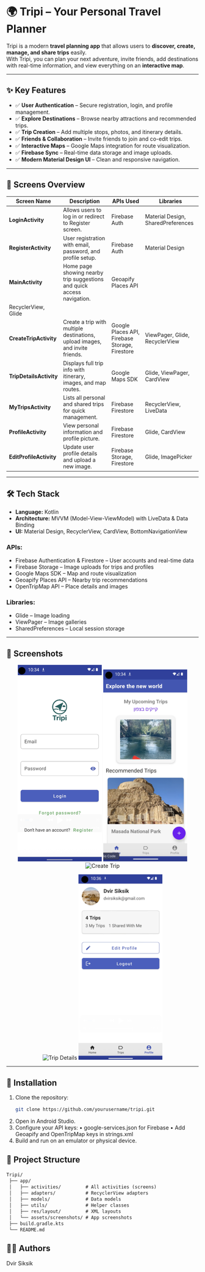 # 🌍 Tripi – Your Personal Travel Planner

Tripi is a modern **travel planning app** that allows users to **discover, create, manage, and share trips** easily.  
With Tripi, you can plan your next adventure, invite friends, add destinations with real-time information, and view everything on an **interactive map**.

---

## ✨ Key Features

- ✅ **User Authentication** – Secure registration, login, and profile management.  
- ✅ **Explore Destinations** – Browse nearby attractions and recommended trips.  
- ✅ **Trip Creation** – Add multiple stops, photos, and itinerary details.  
- ✅ **Friends & Collaboration** – Invite friends to join and co-edit trips.  
- ✅ **Interactive Maps** – Google Maps integration for route visualization.  
- ✅ **Firebase Sync** – Real-time data storage and image uploads.  
- ✅ **Modern Material Design UI** – Clean and responsive navigation.  

---

## 📱 Screens Overview

| **Screen Name**       | **Description**                                                           | **APIs Used**                                     | **Libraries**                          |
|------------------------|--------------------------------------------------------------------------|--------------------------------------------------|----------------------------------------|
| **LoginActivity**      | Allows users to log in or redirect to Register screen.                  | Firebase Auth                                     | Material Design, SharedPreferences      |
| **RegisterActivity**   | User registration with email, password, and profile setup.              | Firebase Auth                                     | Material Design                         |
| **MainActivity**       | Home page showing nearby trip suggestions and quick access navigation.  | Geoapify Places API
| RecyclerView, Glide                     |
| **CreateTripActivity** | Create a trip with multiple destinations, upload images, and invite friends. | Google Places API, Firebase Storage, Firestore    | ViewPager, Glide, RecyclerView          |
| **TripDetailsActivity**| Displays full trip info with itinerary, images, and map routes.         | Google Maps SDK                | Glide, ViewPager, CardView              |
| **MyTripsActivity**    | Lists all personal and shared trips for quick management.               | Firebase Firestore                                | RecyclerView, LiveData                   |
| **ProfileActivity**    | View personal information and profile picture.                         | Firebase Firestore                                | Glide, CardView                          |
| **EditProfileActivity**| Update user profile details and upload a new image.                    | Firebase Storage, Firestore                       | Glide, ImagePicker                       |

---

## 🛠 Tech Stack

- **Language:** Kotlin  
- **Architecture:** MVVM (Model-View-ViewModel) with LiveData & Data Binding  
- **UI:** Material Design, RecyclerView, CardView, BottomNavigationView  

### APIs:
- Firebase Authentication & Firestore – User accounts and real-time data  
- Firebase Storage – Image uploads for trips and profiles  
- Google Maps SDK – Map and route visualization  
- Geoapify Places API – Nearby trip recommendations  
- OpenTripMap API – Place details and images  

### Libraries:
- Glide – Image loading  
- ViewPager – Image galleries  
- SharedPreferences – Local session storage  

---

## 📸 Screenshots

<p align="center">
  <img src="assets/screenshots/login.png" width="220" alt="Login Screen" />
  <img src="assets/screenshots/home.png" width="220" alt="Home Screen" />
  <img src="assets/screenshots/create_trip.png" width="220" alt="Create Trip" />
</p>

<p align="center">
  <img src="assets/screenshots/trip_details.png" width="220" alt="Trip Details" />
  <img src="assets/screenshots/profile.png" width="220" alt="Profile Screen" />
</p>

---

## 🚀 Installation

1. Clone the repository:
   ```bash
   git clone https://github.com/yourusername/tripi.git
2.	Open in Android Studio.
3.	Configure your API keys:
	•	google-services.json for Firebase
	•	Add Geoapify and OpenTripMap keys in strings.xml
4.	Build and run on an emulator or physical device.

## 📌 Project Structure

	Tripi/
	 ├── app/
	 │   ├── activities/         # All activities (screens)
	 │   ├── adapters/           # RecyclerView adapters
	 │   ├── models/             # Data models
	 │   ├── utils/              # Helper classes
	 │   ├── res/layout/         # XML layouts
	 │   └── assets/screenshots/ # App screenshots
	 ├── build.gradle.kts
	 └── README.md

## 👨‍💻 Authors	
Dvir Siksik



 

 
